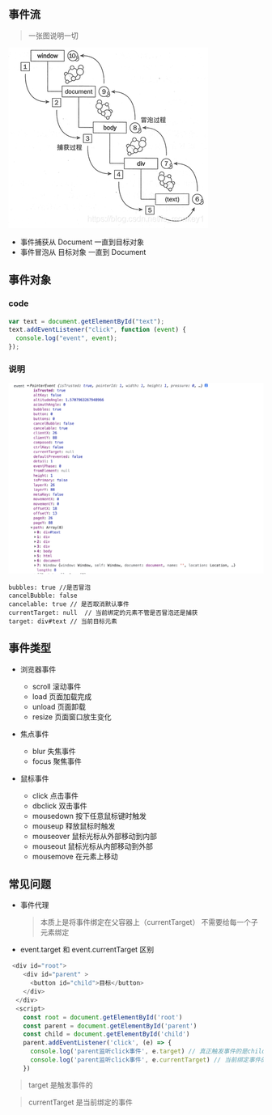 ## 事件流

> 一张图说明一切

![eventpng](./event.png)

- 事件捕获从 Document 一直到目标对象
- 事件冒泡从 目标对象 一直到 Document

## 事件对象

### code

```javascript
var text = document.getElementById("text");
text.addEventListener("click", function (event) {
  console.log("event", event);
});
```

### 说明

![eventpng](./event-obj.png)

```
bubbles: true //是否冒泡
cancelBubble: false
cancelable: true // 是否取消默认事件
currentTarget: null  // 当前绑定的元素不管是否冒泡还是捕获
target: div#text // 当前目标元素
```

## 事件类型

- 浏览器事件

  - scroll 滚动事件
  - load 页面加载完成
  - unload 页面卸载
  - resize 页面窗口放生变化

- 焦点事件

  - blur 失焦事件
  - focus 聚焦事件

- 鼠标事件
  - click 点击事件
  - dbclick 双击事件
  - mousedown 按下任意鼠标键时触发
  - mouseup 释放鼠标时触发
  - mouseover 鼠标光标从外部移动到内部
  - mouseout 鼠标光标从内部移动到外部
  - mousemove 在元素上移动

## 常见问题

- 事件代理

  > 本质上是将事件绑定在父容器上（currentTarget） 不需要给每一个子元素绑定

- event.target 和 event.currentTarget 区别

```javascript
 <div id="root">
    <div id="parent" >
      <button id="child">目标</button>
    </div>
  </div>
  <script>
    const root = document.getElementById('root')
    const parent = document.getElementById('parent')
    const child = document.getElementById('child')
    parent.addEventListener('click', (e) => {
      console.log('parent监听click事件', e.target) // 真正触发事件的是child
      console.log('parent监听click事件', e.currentTarget) // 当前绑定事件的是parent
    })
```

> target 是触发事件的

> currentTarget 是当前绑定的事件
